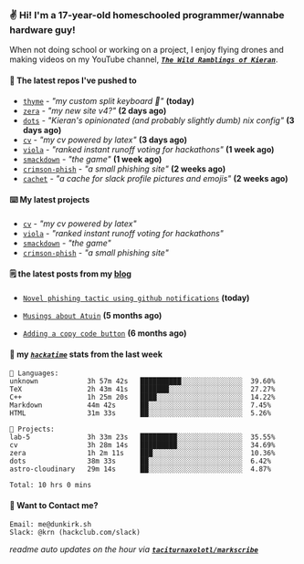 ### ✌️ Hi! I'm a 17-year-old homeschooled programmer/wannabe hardware guy!

When not doing school or working on a project, I enjoy flying drones and making videos on my YouTube channel, [**_`The Wild Ramblings of Kieran`_**](https://youtube.com/@kieran.rambles).

#### 👷 The latest repos I've pushed to

- [`thyme`](https://github.com/taciturnaxolotl/thyme) - _"my custom split keyboard 🫶"_ **(today)**
- [`zera`](https://github.com/taciturnaxolotl/zera) - _"my new site v4?"_ **(2 days ago)**
- [`dots`](https://github.com/taciturnaxolotl/dots) - _"Kieran's opinionated (and probably slightly dumb) nix config"_ **(3 days ago)**
- [`cv`](https://github.com/taciturnaxolotl/cv) - _"my cv powered by latex"_ **(3 days ago)**
- [`viola`](https://github.com/taciturnaxolotl/viola) - _"ranked instant runoff voting for hackathons"_ **(1 week ago)**
- [`smackdown`](https://github.com/taciturnaxolotl/smackdown) - _"the game"_ **(1 week ago)**
- [`crimson-phish`](https://github.com/taciturnaxolotl/crimson-phish) - _"a small phishing site"_ **(2 weeks ago)**
- [`cachet`](https://github.com/taciturnaxolotl/cachet) - _"a cache for slack profile pictures and emojis"_ **(2 weeks ago)**

#### ⌨️ My latest projects

- [`cv`](https://github.com/taciturnaxolotl/cv) - _"my cv powered by latex"_
- [`viola`](https://github.com/taciturnaxolotl/viola) - _"ranked instant runoff voting for hackathons"_
- [`smackdown`](https://github.com/taciturnaxolotl/smackdown) - _"the game"_
- [`crimson-phish`](https://github.com/taciturnaxolotl/crimson-phish) - _"a small phishing site"_

#### 🗒️ the latest posts from my [blog](https://dunkirk.sh)

- [`Novel phishing tactic using github notifications`](https://dunkirk.sh/blog/github-phishing/) **(today)**

- [`Musings about Atuin`](https://dunkirk.sh/blog/atuin/) **(5 months ago)**

- [`Adding a copy code button`](https://dunkirk.sh/blog/adding-a-copy-button/) **(6 months ago)**



#### 📡 my [_`hackatime`_](https://waka.hackclub.com) stats from the last week

```text
💾 Languages:
unknown            3h 57m 42s   ██████████░░░░░░░░░░░░░░░  39.60%
TeX                2h 43m 41s   ███████░░░░░░░░░░░░░░░░░░  27.27%
C++                1h 25m 20s   ████░░░░░░░░░░░░░░░░░░░░░  14.22%
Markdown           44m 42s      ██░░░░░░░░░░░░░░░░░░░░░░░  7.45%
HTML               31m 33s      ██░░░░░░░░░░░░░░░░░░░░░░░  5.26%

💼 Projects:
lab-5              3h 33m 23s   █████████░░░░░░░░░░░░░░░░  35.55%
cv                 3h 28m 14s   █████████░░░░░░░░░░░░░░░░  34.69%
zera               1h 2m 11s    ███░░░░░░░░░░░░░░░░░░░░░░  10.36%
dots               38m 33s      ██░░░░░░░░░░░░░░░░░░░░░░░  6.42%
astro-cloudinary   29m 14s      ██░░░░░░░░░░░░░░░░░░░░░░░  4.87%

Total: 10 hrs 0 mins
```

#### 📮 Want to Contact me?

```text
Email: me@dunkirk.sh
Slack: @krn (hackclub.com/slack)
```

_readme auto updates on the hour via [**`taciturnaxolotl/markscribe`**](https://github.com/taciturnaxolotl/markscribe)_
